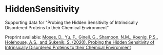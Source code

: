 # HiddenSensitivity
Supporting data for "Probing the Hidden Sensitivity of Intrinsically Disordered Proteins to their Chemical Environment"

Preprint available: [Moses, D., Yu, F., Ginell, G., Shamoon, N.M., Koenig, P.S., Holehouse, A.S., and Sukenik, S. (2020). Probing the Hidden Sensitivity of Intrinsically Disordered Proteins to their Chemical Environment](https://www.biorxiv.org/content/10.1101/2020.08.17.252478v1)

